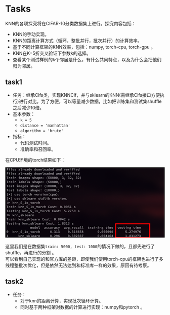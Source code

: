 # Tasks

KNN的各项探究将在CIFAR-10分类数据集上进行。探究内容包括：

- KNN的手动实现。
- KNN的距离计算方式（循环，整批并行，批次并行）的计算效率。
- 基于不同计算框架的KNN效率，包括：numpy, torch-cpu, torch-gpu 。
- KNN在K=5折交叉验证下参数k的选择。
- 查看某个测试样例的k个邻居是什么，有什么共同特点，以及为什么会把他们归为邻居。

## task1 

- 任务：继承Clfs类，实现KNNClf，并与sklearn的KNN(需继承Clfs接口方便执行)进行对比。为了方便，可以等量减少数据，比如把训练集和测试集shuffle之后减少10倍。
- 基本参数：
    - `k = 5`
    - `distance = 'manhattan'`
    - `algorithm = 'brute'`
- 指标：
    - 代码测试时间。
    - 准确率和召回率。

在CPU环境的torch结果如下：

![task1 result](./assets/task1.png)

这里我们是在数据集`train: 5000, test: 1000`的情况下做的，且都先进行了shuffle，再进行的分割 。  
可以看到自己实现的和官方库的差距，即使我们使用torch-cpu的框架也进行了多线程整批次优化，但是依然无法达到和标准库一样的效果，原因有待考察。

## task2

- 任务：
    - 对于knn的距离计算，实现批次循环计算。
    - 同时基于两种框架对数据的计算进行实现：numpy和pytorch 。
